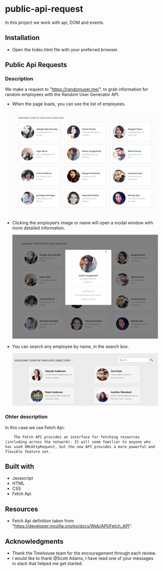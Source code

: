 # public-api-request

In this project we work with api, DOM and events.

## Installation

-   Open the Index.html file with your preferred browser.

## **Public Api Requests**

### Description

We make a request to "https://randomuser.me/", to grab information for random employees with the Random User Generator API.

-   When the page loads, you can see the list of employees.

    ![](/mockups/employee_directory.png)

-   Clicking the employee’s image or name will open a modal window with more detailed information.

    ![](/mockups/employee_overlay.png)

-   You can search any employee by name, in the search box.

    ![](/mockups/search.png)

### Ohter description

In this case we use Fetch Api:

```
    The Fetch API provides an interface for fetching resources (including across the network). It will seem familiar to anyone who has used XMLHttpRequest, but the new API provides a more powerful and flexible feature set.
```

## Built with

-   Javascript
-   HTML
-   CSS
-   Fetch Api

## Resources

-   Fetch Api definition taken from "https://developer.mozilla.org/es/docs/Web/API/Fetch_API".

## Acknowledgments

-   Thank the Treehouse team for the encouragement through each review.
-   I would like to thank @Scott Adams, I have read one of your messages in slack that helped me get started.
